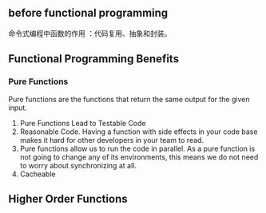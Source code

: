 ## before functional programming

命令式编程中函数的作用 ：代码复用、抽象和封装。



## Functional Programming Benefits

### Pure Functions

Pure functions are the functions that return the same output for the given input.

1. Pure Functions Lead to Testable Code
2. Reasonable Code. Having a function with side effects in your code base makes it hard for other developers in your team to read.
3. Pure functions allow us to run the code in parallel. As a pure function is not going to change any of its environments, this means we do not need to worry about synchronizing at all. 
4. Cacheable

## Higher Order Functions

